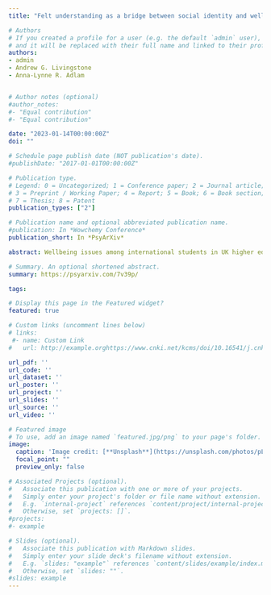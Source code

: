 ```yaml
---
title: "Felt understanding as a bridge between social identity and wellbeing among international University students"

# Authors
# If you created a profile for a user (e.g. the default `admin` user), write the username (folder name) here 
# and it will be replaced with their full name and linked to their profile.
authors:
- admin
- Andrew G. Livingstone
- Anna-Lynne R. Adlam


# Author notes (optional)
#author_notes:
#- "Equal contribution"
#- "Equal contribution"

date: "2023-01-14T00:00:00Z"
doi: ""

# Schedule page publish date (NOT publication's date).
#publishDate: "2017-01-01T00:00:00Z"

# Publication type.
# Legend: 0 = Uncategorized; 1 = Conference paper; 2 = Journal article;
# 3 = Preprint / Working Paper; 4 = Report; 5 = Book; 6 = Book section;
# 7 = Thesis; 8 = Patent
publication_types: ["2"]

# Publication name and optional abbreviated publication name.
#publication: In *Wowchemy Conference*
publication_short: In *PsyArXiv*

abstract: Wellbeing issues among international students in UK higher education have been recognised as a crisis. To address this, we integrate social identity and felt understanding approaches to wellbeing and mental health, testing whether felt understanding (the belief that others understand oneself) is an important process through which social identity predicts better wellbeing, over and above other, more established mediators (social support, life meaning, and personal control). International University students (including both undergraduates and postgraduates, N = 212) completed an online survey which measured three sets of variables. They are social identity variables (ingroup identification, multiple identities, multiple identity compatibility); process variables (social support, felt understanding, life meaning, personal control); and wellbeing outcomes (e.g., depression, anxiety, stress). Path analyses confirmed that felt understanding predicted better wellbeing outcomes over and above the other mediators. Additionally, indirect effects from social identity variables to wellbeing via felt understanding were consistently significant, even when adjusting for the other mediators. The results are consistent with the idea that felt understanding is an under-acknowledged resource through which social identities protect wellbeing. The findings contribute to social cure research and have implications for promoting wellbeing services from the perspective of group memberships. 

# Summary. An optional shortened abstract.
summary: https://psyarxiv.com/7v39p/

tags: 

# Display this page in the Featured widget?
featured: true

# Custom links (uncomment lines below)
# links:
 #- name: Custom Link
#   url: http://example.orghttps://www.cnki.net/kcms/doi/10.16541/j.cnki.2095-8420.2017.52.125.html

url_pdf: ''
url_code: ''
url_dataset: ''
url_poster: ''
url_project: ''
url_slides: ''
url_source: ''
url_video: ''

# Featured image
# To use, add an image named `featured.jpg/png` to your page's folder. 
image:
  caption: 'Image credit: [**Unsplash**](https://unsplash.com/photos/pLCdAaMFLTE)'
  focal_point: ""
  preview_only: false

# Associated Projects (optional).
#   Associate this publication with one or more of your projects.
#   Simply enter your project's folder or file name without extension.
#   E.g. `internal-project` references `content/project/internal-project/index.md`.
#   Otherwise, set `projects: []`.
#projects:
#- example

# Slides (optional).
#   Associate this publication with Markdown slides.
#   Simply enter your slide deck's filename without extension.
#   E.g. `slides: "example"` references `content/slides/example/index.md`.
#   Otherwise, set `slides: ""`.
#slides: example
---
```



